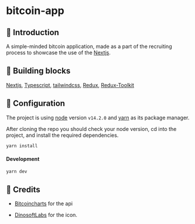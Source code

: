 # bitcoin-app

## 📝 Introduction

A simple-minded bitcoin application, made as a part of the recruiting process to showcase the use of the [Nextjs](https://nextjs.org/).

## 🔨 Building blocks

[Nextjs](https://nextjs.org/), [Typescript](https://www.typescriptlang.org/), [tailwindcss](https://tailwindcss.com/), [Redux](https://redux.js.org/), [Redux-Toolkit](https://redux-toolkit.js.org/)

## 🔩 Configuration

The project is using [node](https://nodejs.org/en/) version `v14.2.0` and [yarn](https://yarnpkg.com/) as its package manager.

After cloning the repo you should check your node version, cd into the project, and install the required dependencies.

```bash
yarn install
```

#### Development

```bash
yarn dev
```

## 🙏 Credits

- [Bitcoincharts](https://bitcoincharts.com/) for the api

- [DinosoftLabs](https://www.flaticon.com/authors/dinosoftlabs) for the icon.
